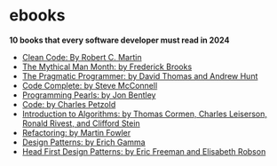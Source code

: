 # ebooks

**10 books that every software developer must read in 2024**

- [Clean Code: By Robert C. Martin](/sde-24/Clean%20Code%20-%20A%20Handbook%20of%20Agile%20Software%20Craftsmanship.pdf)
- [The Mythical Man Month: by Frederick Brooks](/sde-24/The%20Mythical%20Man-Month%20-%20Essays%20on%20Software%20Engineering,%20Anniversary%20Edition.pdf)
- [The Pragmatic Programmer: by David Thomas and Andrew Hunt](</sde-24/The%20Pragmatic%20Programmer%20-%20Your%20Journey%20To%20Mastery,%2020th%20Anniversary%20Edition%20(2nd%20Edition).pdf>)
- [Code Complete: by Steve McConnell](/sde-24/Code%20Complete%20-%20A%20Practical%20Handbook%20of%20Software%20Construction,%20Second%20Edition.pdf)
- [Programming Pearls: by Jon Bentley](/sde-24/Programming%20Pearls%20-%20Jon%20Bentley%20-%202nd.pdf)
- [Code: by Charles Petzold](/sde-24/Code%20-%20The%20Hidden%20Language%20of%20Computer%20Hardware%20and%20Software_compressed.pdf)
- [Introduction to Algorithms: by Thomas Cormen, Charles Leiserson, Ronald Rivest, and Clifford Stein](/sde-24/Introduction%20to%20Algorithm%20-%20Thomas%20Cormen,%20Charles%20Leiserson,%20Ronald%20Rivest,%20and%20Clifford%20Stein%20-%20fourth%20edition.pdf)
- [Refactoring: by Martin Fowler](</sde-24/Refactoring%20-%20Improving%20the%20Design%20of%20Existing%20Code%20(2nd%20Edition).pdf>)
- [Design Patterns: by Erich Gamma](/sde-24/Design%20Patterns%20-%20Elements%20of%20Reusable%20Object-Oriented%20Software.pdf)
- [Head First Design Patterns: by Eric Freeman and Elisabeth Robson](/sde-24/Head%20First%20Design%20Patterns%20-%20Building%20Extensible%20and%20Maintainable%20Object-Oriented%20Software%20-%202nd.pdf)
